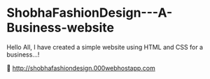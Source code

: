 # ShobhaFashionDesign---A-Business-website
Hello All, I have created a simple website using HTML and CSS for a business...! 

🔗 http://shobhafashiondesign.000webhostapp.com


